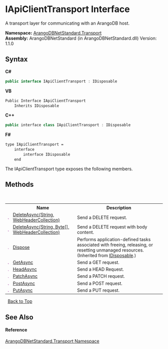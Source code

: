 # IApiClientTransport Interface
 

A transport layer for communicating with an ArangoDB host.

**Namespace:**&nbsp;<a href="0fdf78df-9dac-9941-2b28-85eebb12114f">ArangoDBNetStandard.Transport</a><br />**Assembly:**&nbsp;ArangoDBNetStandard (in ArangoDBNetStandard.dll) Version: 1.1.0

## Syntax

**C#**<br />
``` C#
public interface IApiClientTransport : IDisposable
```

**VB**<br />
``` VB
Public Interface IApiClientTransport
	Inherits IDisposable
```

**C++**<br />
``` C++
public interface class IApiClientTransport : IDisposable
```

**F#**<br />
``` F#
type IApiClientTransport =  
    interface
        interface IDisposable
    end
```

The IApiClientTransport type exposes the following members.


## Methods
&nbsp;<table><tr><th></th><th>Name</th><th>Description</th></tr><tr><td>![Public method](media/pubmethod.gif "Public method")</td><td><a href="672eaf4e-6ea4-d80e-c0e5-243d16e9758c">DeleteAsync(String, WebHeaderCollection)</a></td><td>
Send a DELETE request.</td></tr><tr><td>![Public method](media/pubmethod.gif "Public method")</td><td><a href="438923f7-1a45-0d53-48da-12887ad001ea">DeleteAsync(String, Byte[], WebHeaderCollection)</a></td><td>
Send a DELETE request with body content.</td></tr><tr><td>![Public method](media/pubmethod.gif "Public method")</td><td><a href="https://docs.microsoft.com/dotnet/api/system.idisposable.dispose#system-idisposable-dispose" target="_blank" rel="noopener noreferrer">Dispose</a></td><td>
Performs application-defined tasks associated with freeing, releasing, or resetting unmanaged resources.
 (Inherited from <a href="https://docs.microsoft.com/dotnet/api/system.idisposable" target="_blank" rel="noopener noreferrer">IDisposable</a>.)</td></tr><tr><td>![Public method](media/pubmethod.gif "Public method")</td><td><a href="e473dd3b-8b0e-04a8-4f1a-c56a9124ba7e">GetAsync</a></td><td>
Send a GET request.</td></tr><tr><td>![Public method](media/pubmethod.gif "Public method")</td><td><a href="dd143f9f-114d-f241-77bf-7c89e47a803c">HeadAsync</a></td><td>
Send a HEAD Request.</td></tr><tr><td>![Public method](media/pubmethod.gif "Public method")</td><td><a href="5dbb9d98-dbd6-dd5b-1726-d1eb91da3437">PatchAsync</a></td><td>
Send a PATCH request.</td></tr><tr><td>![Public method](media/pubmethod.gif "Public method")</td><td><a href="80f316aa-7644-aa01-a606-f102b28475f0">PostAsync</a></td><td>
Send a POST request.</td></tr><tr><td>![Public method](media/pubmethod.gif "Public method")</td><td><a href="128afd58-ccca-051a-09fe-c474629e4811">PutAsync</a></td><td>
Send a PUT request.</td></tr></table>&nbsp;
<a href="#iapiclienttransport-interface">Back to Top</a>

## See Also


#### Reference
<a href="0fdf78df-9dac-9941-2b28-85eebb12114f">ArangoDBNetStandard.Transport Namespace</a><br />